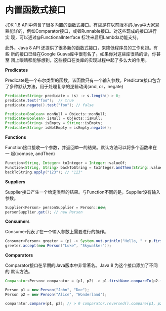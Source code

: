 # **内置函数式接口**

JDK 1.8 API中包含了很多内置的函数式接口。有些是在以前版本的Java中大家耳 熟能详的，例如Comparator接口，或者Runnable接口。对这些现成的接口进行实 现，可以通过@FunctionalInterface 标注来启用Lambda功能支持。

此外，Java 8 API 还提供了很多新的函数式接口，来降低程序员的工作负担。有些 新的接口已经在Google Guava库中很有名了。如果你对这些库很熟的话，你甚至 闭上眼睛都能够想到，这些接口在类库的实现过程中起了多么大的作用。



**Predicates**

Predicate是一个布尔类型的函数，该函数只有一个输入参数。Predicate接口包含 了多种默认方法，用于处理复杂的逻辑动词(and, or，negate)

```java
Predicate<String> predicate = (s) -> s.length() > 0;
predicate.test("foo");  // true
predicate.negate().test("foo"); // false

Predicate<Boolean> nonNull = Objects::nonNull;
Predicate<Boolean> isNull = Objects::isNull;
Predicate<String> isEmpty = String::isEmpty;
Predicate<String> isNotEmpty = isEmpty.negate();
```

**Functions**

Function接口接收一个参数，并返回单一的结果。默认方法可以将多个函数串在一 起(compse, andThen)

```java
Function<String, Integer> toInteger = Integer::valueOf;
Function<String, String> backToString = toInteger.andThen(String::valueOf);
backToString.apply("123"); // "123"
```

**Suppliers**

Supplier接口产生一个给定类型的结果。与Function不同的是，Supplier没有输入参数。

```java
Supplier<Person> personSupplier = Person::new; 
personSupplier.get(); // new Person
```

**Consumers**

Consumer代表了在一个输入参数上需要进行的操作。

```java
Consumer<Person> greeter = (p) -> System.out.println("Hello, " + p.firstName);
greeter.accept(new Person("Luke", "Skywalker"));
```

**Comparators**

Comparator接口在早期的Java版本中非常著名。Java 8 为这个接口添加了不同的 默认方法。

```java
Comparator<Person> comparator = (p1, p2) -> p1.firstName.compareTo(p2.firstName);

Person p1 = new Person("John", "Doe");
Person p2 = new Person("Alice", "Wonderland");

comparator.compare(p1, p2); // > 0 comparator.reversed().compare(p1, p2); // < 0
```



